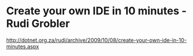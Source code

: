 <!--
id: 216775441
link: http://kevinisom.info/post/216775441/create-your-own-ide-in-10-minutes-rudi-grobler
slug: create-your-own-ide-in-10-minutes-rudi-grobler
date: Mon Oct 19 2009 15:24:59 GMT+1300 (NZDT)
raw: {"blog_name":"kevinisom","id":216775441,"post_url":"http://kevinisom.info/post/216775441/create-your-own-ide-in-10-minutes-rudi-grobler","slug":"create-your-own-ide-in-10-minutes-rudi-grobler","type":"link","date":"2009-10-19 02:24:59 GMT","timestamp":1255919099,"state":"published","format":"html","reblog_key":"GKDfH2bw","tags":[],"short_url":"http://tmblr.co/Zw68YyCwxiH","highlighted":[],"feed_item":"http://dotnet.org.za/rudi/archive/2009/10/08/create-your-own-ide-in-10-minutes.aspx","from_feed_id":"650234","note_count":0,"title":"Create your own IDE in 10 minutes - Rudi Grobler","url":"http://dotnet.org.za/rudi/archive/2009/10/08/create-your-own-ide-in-10-minutes.aspx","description":""}
publish: 2009-10-019
tags: 
title: Create your own IDE in 10 minutes - Rudi Grobler
-->


Create your own IDE in 10 minutes - Rudi Grobler
================================================

<http://dotnet.org.za/rudi/archive/2009/10/08/create-your-own-ide-in-10-minutes.aspx>

